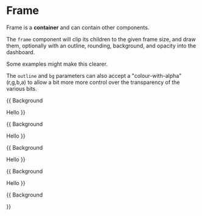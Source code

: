 
# Frame

Frame is a __container__ and can contain other components.

The `frame` component will clip its children to the given frame size, and
draw them, optionally with an outline, rounding, background, and opacity into the dashboard.

Some examples might make this clearer.

The `outline` and `bg` parameters can also accept a "colour-with-alpha" (r,g,b,a) to allow a bit more
more control over the transparency of the various bits.

{{
<component type="text" size="64">Background</component>
<frame width="100" height="100">
  <component type="text">Hello</component>
</frame>
}}

{{
<component type="text" size="64">Background</component>
<frame width="100" height="100" cr="50">
  <component type="text">Hello</component>
</frame>
}}

{{
<component type="text" size="64">Background</component>
<frame width="100" height="100" cr="50" bg="255,255,0" opacity="0.6">
  <component type="text">Hello</component>
</frame>
}}

{{
<component type="text" size="64">Background</component>
<frame width="100" height="100" cr="50" outline="255,0,0">
  <component type="text">Hello</component>
</frame>
}}

{{
<component type="text" size="64">Background</component>
<frame width="100" height="100" cr="50" outline="255,0,0">
  <component type="journey_map" size="100"/>
</frame>
}}

